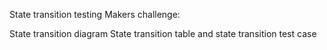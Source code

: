 State transition testing Makers challenge:

State transition diagram
State transition table and state transition test case
